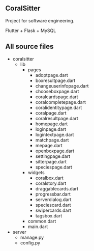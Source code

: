 ## CoralSitter

Project for software engineering.

Flutter + Flask + MySQL

## All source files
- coralsitter
   - lib
      - pages
         - adoptpage.dart
         - boxresultpage.dart
         - changeuserinfopage.dart
         - chooseboxpage.dart
         - coralcardspage.dart
         - coralcompletepage.dart
         - coralidentitypage.dart
         - coralpage.dart
         - coralresultpage.dart
         - homepage.dart
         - loginpage.dart
         - logintextpage.dart
         - matchpage.dart
         - mepage.dart
         - openboxpage.dart
         - settingpage.dart
         - sitterpage.dart
         - speciespage.dart
      - widgets
         - coralbox.dart
         - coralstory.dart
         - draggablecards.dart
         - progressbar.dart
         - serverdialog.dart
         - speciescard.dart
         - swipercards.dart
         - tagsbox.dart
      - common.dart
      - main.dart
- server
   - manage.py
   - config.py